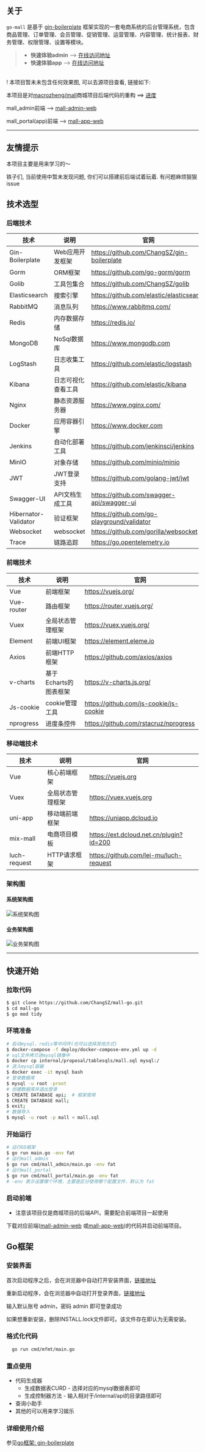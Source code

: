 ## 关于

`go-mall` 是基于 [gin-boilerplate](https://github.com/ChangSZ/gin-boilerplate) 框架实现的一套电商系统的后台管理系统，包含商品管理、订单管理、会员管理、促销管理、运营管理、内容管理、统计报表、财务管理、权限管理、设置等模块。


> - **快速体验admin** --> [在线访问地址](http://mall.water-melon.top/admin) 
> - **快速体验app**   --> [在线访问地址](http://mall.water-melon.top/app)

</br>
! 本项目暂未未包含任何效果图, 可以去源项目查看, 链接如下:

本项目是对[macrozheng/mall](https://github.com/macrozheng/mall)商城项目后端代码的重构 ==> [进度](./note.md)

mall_admin前端 --> [mall-admin-web](https://github.com/ChangSZ/mall-admin-web) 

mall_portal(app)前端 --> [mall-app-web](https://github.com/ChangSZ/mall-app-web)
<hr/>

## 友情提示
本项目主要是用来学习的～

铁子们, 当前使用中暂未发现问题, 你们可以搭建前后端试着玩着. 有问题麻烦狠狠issue


## 技术选型

### 后端技术

| 技术                 | 说明               | 官网                                       |
| -------------------- | ------------------ | ------------------------------------------ |
| Gin-Boilerplate      | Web应用开发框架    | https://github.com/ChangSZ/gin-boilerplate |
| Gorm                 | ORM框架            | https://github.com/go-gorm/gorm            |
| Golib                | 工具包集合         | https://github.com/ChangSZ/golib           |
| Elasticsearch        | 搜索引擎           | https://github.com/elastic/elasticsearch   |
| RabbitMQ             | 消息队列           | https://www.rabbitmq.com/                  |
| Redis                | 内存数据存储       | https://redis.io/                          |
| MongoDB              | NoSql数据库        | https://www.mongodb.com                    |
| LogStash             | 日志收集工具       | https://github.com/elastic/logstash        |
| Kibana               | 日志可视化查看工具 | https://github.com/elastic/kibana          |
| Nginx                | 静态资源服务器     | https://www.nginx.com/                     |
| Docker               | 应用容器引擎       | https://www.docker.com                     |
| Jenkins              | 自动化部署工具     | https://github.com/jenkinsci/jenkins       |
| MinIO                | 对象存储           | https://github.com/minio/minio             |
| JWT                  | JWT登录支持        | https://github.com/golang-jwt/jwt          |
| Swagger-UI           | API文档生成工具    | https://github.com/swagger-api/swagger-ui  |
| Hibernator-Validator | 验证框架           | https://github.com/go-playground/validator |
| Websocket            | websocket          | https://github.com/gorilla/websocket       |
| Trace                | 链路追踪           | https://go.opentelemetry.io                |

### 前端技术

| 技术       | 说明                  | 官网                                   |
| ---------- | --------------------- | -------------------------------------- |
| Vue        | 前端框架              | https://vuejs.org/                     |
| Vue-router | 路由框架              | https://router.vuejs.org/              |
| Vuex       | 全局状态管理框架      | https://vuex.vuejs.org/                |
| Element    | 前端UI框架            | https://element.eleme.io               |
| Axios      | 前端HTTP框架          | https://github.com/axios/axios         |
| v-charts   | 基于Echarts的图表框架 | https://v-charts.js.org/               |
| Js-cookie  | cookie管理工具        | https://github.com/js-cookie/js-cookie |
| nprogress  | 进度条控件            | https://github.com/rstacruz/nprogress  |

### 移动端技术

| 技术         | 说明             | 官网                                    |
| ------------ | ---------------- | --------------------------------------- |
| Vue          | 核心前端框架     | https://vuejs.org                       |
| Vuex         | 全局状态管理框架 | https://vuex.vuejs.org                  |
| uni-app      | 移动端前端框架   | https://uniapp.dcloud.io                |
| mix-mall     | 电商项目模板     | https://ext.dcloud.net.cn/plugin?id=200 |
| luch-request | HTTP请求框架     | https://github.com/lei-mu/luch-request  |


### 架构图

#### 系统架构图

![系统架构图](./docs/resource/re_mall_system_arch.jpg)

#### 业务架构图

![业务架构图](./docs/resource/re_mall_business_arch.jpg)

<hr/>

## 快速开始
### 拉取代码
```bash
$ git clone https://github.com/ChangSZ/mall-go.git
$ cd mall-go
$ go mod tidy
```

### 环境准备
```bash
# 启动mysql、redis等中间件(也可以选择其他方式)
$ docker-compose -f deploy/docker-compose-env.yml up -d
# sql文件拷贝进mysql镜像中
$ docker cp internal/proposal/tablesqls/mall.sql mysql:/
# 进入mysql容器
$ docker exec -it mysql bash
# 登录数据库
$ mysql -u root -proot
# 创建数据库并退出登录
$ CREATE DATABASE api;  # 框架使用
$ CREATE DATABASE mall; 
$ exit;
# 数据导入
$ mysql -u root -p mall < mall.sql
```

### 开始运行
```bash
# 运行GO框架
$ go run main.go -env fat  
# 运行mall_admin
$ go run cmd/mall_admin/main.go -env fat
# 运行mall_portal
$ go run cmd/mall_portal/main.go -env fat
# -env 表示设置哪个环境，主要是区分使用哪个配置文件，默认为 fat
```

### 启动前端
- 注意该项目仅是商城项目的后端API，需要配合前端项目一起使用
  
下载对应前端([mall-admin-web](https://github.com/ChangSZ/mall-admin-web) 或[mall-app-web](https://github.com/ChangSZ/mall-app-web))的代码并启动前端项目。

## Go框架
### 安装界面
首次启动程序之后，会在浏览器中自动打开安装界面，[链接地址](http://127.0.0.1:8080/render/install)

重新启动程序，会在浏览器中自动打开登录界面，[链接地址](http://127.0.0.1:8080)

输入默认账号 admin，密码 admin 即可登录成功

如果想重新安装，删除INSTALL.lock文件即可。该文件存在即认为无需安装。

### 格式化代码
```bash
  go run cmd/mfmt/main.go
```

### 重点使用
- 代码生成器
  - 生成数据表CURD - 选择对应的mysql数据表即可
  - 生成控制器方法 - 输入相对于/internal/api的目录路径即可
- 查询小助手
- 其他的可以用来学习娱乐

### 详细使用介绍
参见[go框架: gin-boilerplate](https://water-melon.top/detail/10)
